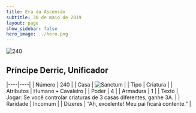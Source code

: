 ```yaml
---
title: Era da Ascensão
subtitle: 30 de maio de 2019
layout: page
show_sidebar: false
hero_image: ../hero.png
---
```


![240](https://cdn.keyforgegame.com/media/card_front/pt/435_240_6FFR72CX5W73_pt.png)

## Príncipe Derric, Unificador

|----|----|
| Número | 240 |
| Casa | ![Sanctum](https://archonarcana.com/images/thumb/c/c7/Sanctum.png/22px-Sanctum.png "Santuário") |
| Tipo | Criatura |
| Atributos | Humano • Cavaleiro |
| Poder | 4 |
| Armadura | 1 |
| Texto | Jogar: Se você controlar criaturas de  3 casas diferentes, ganhe 3A. |
| Raridade | Incomum |
| Dizeres | “Ah, excelente! Meu pai ficará contente.” |
